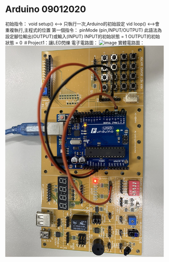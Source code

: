 # Arduino 09012020
初始指令：
void setup() <--> 只執行一次,Arduino的初始設定
vid loop() <-->會重複執行,主程式的位置
第一個指令：
pinMode (pin,INPUT/OUTPUT)
此語法為設定腳位輸出(OUTPUT)或輸入(INPUT)
INPUT的初始狀態 = 1
OUTPUT的初始狀態 = 0
＃Project1：讓LED閃爍
電子電路圖：
![image]()
實體電路圖：
![image](https://github.com/JasonKao0725/Arduino/blob/master/9B7CCF67-C73C-4070-9213-7E7BCDEE8E0A.jpeg)
